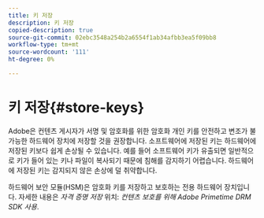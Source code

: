 ```yaml
---
title: 키 저장
description: 키 저장
copied-description: true
source-git-commit: 02ebc3548a254b2a6554f1ab34afbb3ea5f09bb8
workflow-type: tm+mt
source-wordcount: '111'
ht-degree: 0%

---
```


# 키 저장{#store-keys}

Adobe은 컨텐츠 게시자가 서명 및 암호화를 위한 암호화 개인 키를 안전하고 변조가 불가능한 하드웨어 장치에 저장할 것을 권장합니다. 소프트웨어에 저장된 키는 하드웨어에 저장된 키보다 쉽게 손상될 수 있습니다. 예를 들어 소프트웨어 키가 유출되면 일반적으로 키가 들어 있는 키나 파일이 복사되기 때문에 침해를 감지하기 어렵습니다. 하드웨어에 저장된 키는 감지되지 않은 손상에 덜 취약합니다.

하드웨어 보안 모듈(HSM)은 암호화 키를 저장하고 보호하는 전용 하드웨어 장치입니다. 자세한 내용은 *자격 증명 저장* 위치: *컨텐츠 보호를 위해 Adobe Primetime DRM SDK 사용*.

